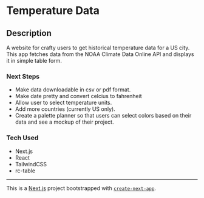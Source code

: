 
# Temperature Data

## Description
A website for crafty users to get historical temperature data for a US city. This app fetches data from the NOAA Climate Data Online API and displays it in simple table form.

### Next Steps
* Make data downloadable in csv or pdf format.
* Make date pretty and convert celcius to fahrenheit
* Allow user to select temperature units.
* Add more countries (currently US only).
* Create a palette planner so that users can select colors based on their data and see a mockup of their project.

### Tech Used
* Next.js
* React
* TailwindCSS
* rc-table 
___

This is a [Next.js](https://nextjs.org/) project bootstrapped with [`create-next-app`](https://github.com/vercel/next.js/tree/canary/packages/create-next-app).
